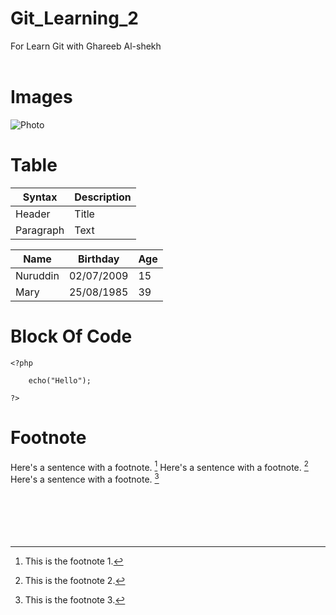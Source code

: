 # Git_Learning_2
For Learn Git with Ghareeb Al-shekh <br><br>

# Images

![Photo](https://www.guillenphoto.com/data/blog/2016/001-chronique-pourquoi-faire-de-la-photo-I/images/amar-guillen-photographiing-death-valley.jpg)


# Table 

| Syntax    | Description |     
| --------- | ----------- | 
| Header    | Title       |    
| Paragraph | Text        |   

| Name     | Birthday   | Age |
| -------- | ---------- | --- |
| Nuruddin | 02/07/2009 | 15  |
| Mary     | 25/08/1985 | 39  |


# Block Of Code 

```
<?php 
	
	echo("Hello");
	
?>
```

# Footnote	

Here's a sentence with a footnote. [^1]
Here's a sentence with a footnote. [^2]
Here's a sentence with a footnote. [^3]
<br>
<br>
<br>
<br>
<br>
<br>
[^1]: This is the footnote 1.
[^2]: This is the footnote 2.
[^3]: This is the footnote 3.




